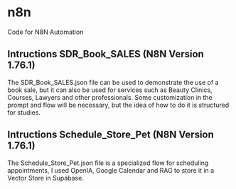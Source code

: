 # n8n
Code for N8N Automation

## Intructions SDR_Book_SALES  (N8N Version 1.76.1)

The SDR_Book_SALES.json file can be used to demonstrate the use of a book sale, but it can also be used for services such as Beauty Clinics, Courses, Lawyers and other professionals. Some customization in the prompt and flow will be necessary, but the idea of ​​how to do it is structured for studies.

## Intructions Schedule_Store_Pet (N8N Version 1.76.1)
The Schedule_Store_Pet.json file is a specialized flow for scheduling appointments, I used OpenIA, Google Calendar and RAG to store it in a Vector Store in Supabase.


